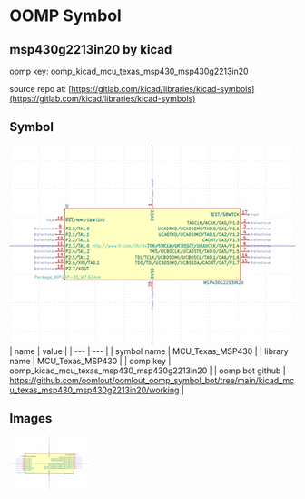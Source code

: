 # OOMP Symbol  
## msp430g2213in20  by kicad  
  
oomp key: oomp_kicad_mcu_texas_msp430_msp430g2213in20  
  
source repo at: [https://gitlab.com/kicad/libraries/kicad-symbols](https://gitlab.com/kicad/libraries/kicad-symbols)  
## Symbol  
  
[![working.png](working_600.png)](working.png)  
| name | value | 
| --- | --- | 
| symbol name | MCU_Texas_MSP430 | 
| library name | MCU_Texas_MSP430 | 
| oomp key | oomp_kicad_mcu_texas_msp430_msp430g2213in20 | 
| oomp bot github | https://github.com/oomlout/oomlout_oomp_symbol_bot/tree/main/kicad_mcu_texas_msp430_msp430g2213in20/working | 
## Images  
  
[![working.png](working_140.png)](working.png)  
